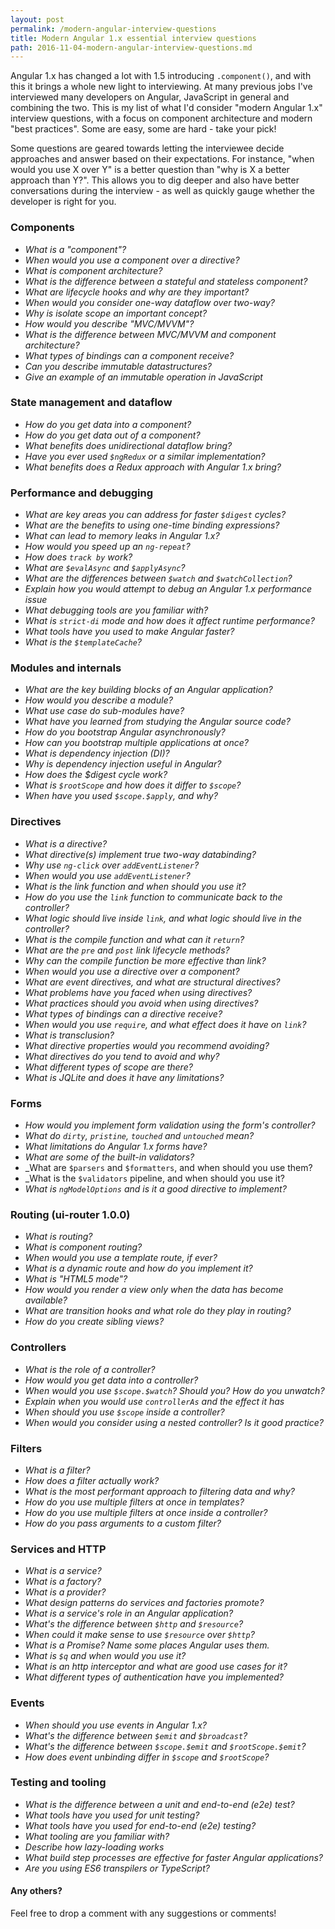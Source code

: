```yaml
---
layout: post
permalink: /modern-angular-interview-questions
title: Modern Angular 1.x essential interview questions
path: 2016-11-04-modern-angular-interview-questions.md
---
```


Angular 1.x has changed a lot with 1.5 introducing `.component()`, and with this it brings a whole new light to interviewing. At many previous jobs I've interviewed many developers on Angular, JavaScript in general and combining the two. This is my list of what I'd consider "modern Angular 1.x" interview questions, with a focus on component architecture and modern "best practices". Some are easy, some are hard - take your pick!

Some questions are geared towards letting the interviewee decide approaches and answer based on their expectations. For instance, "when would you use X over Y" is a better question than "why is X a better approach than Y?". This allows you to dig deeper and also have better conversations during the interview - as well as quickly gauge whether the developer is right for you.

### Components

* _What is a "component"?_
* _When would you use a component over a directive?_
* _What is component architecture?_
* _What is the difference between a stateful and stateless component?_
* _What are lifecycle hooks and why are they important?_
* _When would you consider one-way dataflow over two-way?_
* _Why is isolate scope an important concept?_
* _How would you describe "MVC/MVVM"?_
* _What is the difference between MVC/MVVM and component architecture?_
* _What types of bindings can a component receive?_
* _Can you describe immutable datastructures?_
* _Give an example of an immutable operation in JavaScript_

### State management and dataflow

* _How do you get data into a component?_
* _How do you get data out of a component?_
* _What benefits does unidirectional dataflow bring?_
* _Have you ever used `$ngRedux` or a similar implementation?_
* _What benefits does a Redux approach with Angular 1.x bring?_

### Performance and debugging

* _What are key areas you can address for faster `$digest` cycles?_
* _What are the benefits to using one-time binding expressions?_
* _What can lead to memory leaks in Angular 1.x?_
* _How would you speed up an `ng-repeat`?_
* _How does `track by` work?_
* _What are `$evalAsync` and `$applyAsync`?_
* _What are the differences between `$watch` and `$watchCollection`?_
* _Explain how you would attempt to debug an Angular 1.x performance issue_
* _What debugging tools are you familiar with?_
* _What is `strict-di` mode and how does it affect runtime performance?_
* _What tools have you used to make Angular faster?_
* _What is the `$templateCache`?_

### Modules and internals

* _What are the key building blocks of an Angular application?_
* _How would you describe a module?_
* _What use case do sub-modules have?_
* _What have you learned from studying the Angular source code?_
* _How do you bootstrap Angular asynchronously?_
* _How can you bootstrap multiple applications at once?_
* _What is dependency injection (DI)?_
* _Why is dependency injection useful in Angular?_
* _How does the $digest cycle work?_
* _What is `$rootScope` and how does it differ to `$scope`?_
* _When have you used `$scope.$apply`, and why?_

### Directives

* _What is a directive?_
* _What directive(s) implement true two-way databinding?_
* _Why use `ng-click` over `addEventListener`?_
* _When would you use `addEventListener`?_
* _What is the link function and when should you use it?_
* _How do you use the `link` function to communicate back to the controller?_
* _What logic should live inside `link`, and what logic should live in the controller?_
* _What is the compile function and what can it `return`?_
* _What are the `pre` and `post` link lifecycle methods?_
* _Why can the compile function be more effective than link?_
* _When would you use a directive over a component?_
* _What are event directives, and what are structural directives?_
* _What problems have you faced when using directives?_
* _What practices should you avoid when using directives?_
* _What types of bindings can a directive receive?_
* _When would you use `require`, and what effect does it have on `link`?_
* _What is transclusion?_
* _What directive properties would you recommend avoiding?_
* _What directives do you tend to avoid and why?_
* _What different types of scope are there?_
* _What is JQLite and does it have any limitations?_

### Forms

* _How would you implement form validation using the form's controller?_
* _What do `dirty`, `pristine`, `touched` and `untouched` mean?_
* _What limitations do Angular 1.x forms have?_
* _What are some of the built-in validators?_
* _What are `$parsers` and `$formatters`, and when should you use them?
* _What is the `$validators` pipeline, and when should you use it?
* _What is `ngModelOptions` and is it a good directive to implement?_

### Routing (ui-router 1.0.0)

* _What is routing?_
* _What is component routing?_
* _When would you use a template route, if ever?_
* _What is a dynamic route and how do you implement it?_
* _What is "HTML5 mode"?_
* _How would you render a view only when the data has become available?_
* _What are transition hooks and what role do they play in routing?_
* _How do you create sibling views?_

### Controllers

* _What is the role of a controller?_
* _How would you get data into a controller?_
* _When would you use `$scope.$watch`? Should you? How do you unwatch?_
* _Explain when you would use `controllerAs` and the effect it has_
* _When should you use `$scope` inside a controller?_
* _When would you consider using a nested controller? Is it good practice?_

### Filters

* _What is a filter?_
* _How does a filter actually work?_
* _What is the most performant approach to filtering data and why?_
* _How do you use multiple filters at once in templates?_
* _How do you use multiple filters at once inside a controller?_
* _How do you pass arguments to a custom filter?_

### Services and HTTP

* _What is a service?_
* _What is a factory?_
* _What is a provider?_
* _What design patterns do services and factories promote?_
* _What is a service's role in an Angular application?_
* _What's the difference between `$http` and `$resource`?_
* _When could it make sense to use `$resource` over `$http`?_
* _What is a Promise? Name some places Angular uses them._
* _What is `$q` and when would you use it?_
* _What is an http interceptor and what are good use cases for it?_
* _What different types of authentication have you implemented?_

### Events

* _When should you use events in Angular 1.x?_
* _What's the difference between `$emit` and `$broadcast`?_
* _What's the difference between `$scope.$emit` and `$rootScope.$emit`?_
* _How does event unbinding differ in `$scope` and `$rootScope`?_

### Testing and tooling

* _What is the difference between a unit and end-to-end (e2e) test?_
* _What tools have you used for unit testing?_
* _What tools have you used for end-to-end (e2e) testing?_
* _What tooling are you familiar with?_
* _Describe how lazy-loading works_
* _What build step processes are effective for faster Angular applications?_
* _Are you using ES6 transpilers or TypeScript?_

#### Any others?

Feel free to drop a comment with any suggestions or comments!

